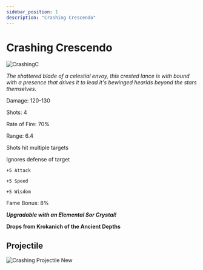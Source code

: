 ```yaml
---
sidebar_position: 1
description: "Crashing Crescendo"
---
```


# Crashing Crescendo

![CrashingC](https://vwiki.valorserver.com/api/item/picture/crashing%20crescendo)

<i>The shattered blade of a celestial envoy, this crested lance is with bound with a presence that drives it to lead it's bewinged hearlds beyond the stars themselves.</i>

Damage: 120-130

Shots: 4

Rate of Fire: 70%

Range: 6.4 

Shots hit multiple targets

Ignores defense of target

    +5 Attack
    
    +5 Speed
    
    +5 Wisdom

Fame Bonus: 8%

***Upgradable with an Elemental Sor Crystal!***

**Drops from Krokanich of the Ancient Depths**

## Projectile

![Crashing Projectile New](https://i.imgur.com/Mptxmxc.png)
